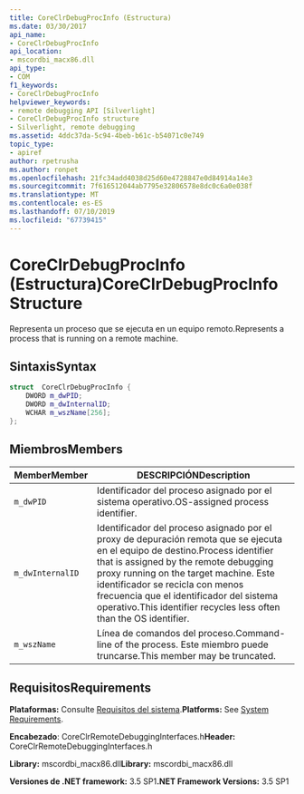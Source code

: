 ```yaml
---
title: CoreClrDebugProcInfo (Estructura)
ms.date: 03/30/2017
api_name:
- CoreClrDebugProcInfo
api_location:
- mscordbi_macx86.dll
api_type:
- COM
f1_keywords:
- CoreClrDebugProcInfo
helpviewer_keywords:
- remote debugging API [Silverlight]
- CoreClrDebugProcInfo structure
- Silverlight, remote debugging
ms.assetid: 4ddc37da-5c94-4beb-b61c-b54071c0e749
topic_type:
- apiref
author: rpetrusha
ms.author: ronpet
ms.openlocfilehash: 21fc34add4038d25d60e4728847e0d84914a14e3
ms.sourcegitcommit: 7f616512044ab7795e32806578e8dc0c6a0e038f
ms.translationtype: MT
ms.contentlocale: es-ES
ms.lasthandoff: 07/10/2019
ms.locfileid: "67739415"
---
```

# <a name="coreclrdebugprocinfo-structure"></a><span data-ttu-id="4f3f9-102">CoreClrDebugProcInfo (Estructura)</span><span class="sxs-lookup"><span data-stu-id="4f3f9-102">CoreClrDebugProcInfo Structure</span></span>
<span data-ttu-id="4f3f9-103">Representa un proceso que se ejecuta en un equipo remoto.</span><span class="sxs-lookup"><span data-stu-id="4f3f9-103">Represents a process that is running on a remote machine.</span></span>  
  
## <a name="syntax"></a><span data-ttu-id="4f3f9-104">Sintaxis</span><span class="sxs-lookup"><span data-stu-id="4f3f9-104">Syntax</span></span>  
  
```cpp  
struct  CoreClrDebugProcInfo {  
    DWORD m_dwPID;  
    DWORD m_dwInternalID;  
    WCHAR m_wszName[256];  
};  
```  
  
## <a name="members"></a><span data-ttu-id="4f3f9-105">Miembros</span><span class="sxs-lookup"><span data-stu-id="4f3f9-105">Members</span></span>  
  
|<span data-ttu-id="4f3f9-106">Member</span><span class="sxs-lookup"><span data-stu-id="4f3f9-106">Member</span></span>|<span data-ttu-id="4f3f9-107">DESCRIPCIÓN</span><span class="sxs-lookup"><span data-stu-id="4f3f9-107">Description</span></span>|  
|------------|-----------------|  
|`m_dwPID`|<span data-ttu-id="4f3f9-108">Identificador del proceso asignado por el sistema operativo.</span><span class="sxs-lookup"><span data-stu-id="4f3f9-108">OS-assigned process identifier.</span></span>|  
|`m_dwInternalID`|<span data-ttu-id="4f3f9-109">Identificador del proceso asignado por el proxy de depuración remota que se ejecuta en el equipo de destino.</span><span class="sxs-lookup"><span data-stu-id="4f3f9-109">Process identifier that is assigned by the remote debugging proxy running on the target machine.</span></span> <span data-ttu-id="4f3f9-110">Este identificador se recicla con menos frecuencia que el identificador del sistema operativo.</span><span class="sxs-lookup"><span data-stu-id="4f3f9-110">This identifier recycles less often than the OS identifier.</span></span>|  
|`m_wszName`|<span data-ttu-id="4f3f9-111">Línea de comandos del proceso.</span><span class="sxs-lookup"><span data-stu-id="4f3f9-111">Command-line of the process.</span></span> <span data-ttu-id="4f3f9-112">Este miembro puede truncarse.</span><span class="sxs-lookup"><span data-stu-id="4f3f9-112">This member may be truncated.</span></span>|  
  
## <a name="requirements"></a><span data-ttu-id="4f3f9-113">Requisitos</span><span class="sxs-lookup"><span data-stu-id="4f3f9-113">Requirements</span></span>  
 <span data-ttu-id="4f3f9-114">**Plataformas:** Consulte [Requisitos del sistema](../../../../docs/framework/get-started/system-requirements.md).</span><span class="sxs-lookup"><span data-stu-id="4f3f9-114">**Platforms:** See [System Requirements](../../../../docs/framework/get-started/system-requirements.md).</span></span>  
  
 <span data-ttu-id="4f3f9-115">**Encabezado**: CoreClrRemoteDebuggingInterfaces.h</span><span class="sxs-lookup"><span data-stu-id="4f3f9-115">**Header:** CoreClrRemoteDebuggingInterfaces.h</span></span>  
  
 <span data-ttu-id="4f3f9-116">**Library:** mscordbi_macx86.dll</span><span class="sxs-lookup"><span data-stu-id="4f3f9-116">**Library:** mscordbi_macx86.dll</span></span>  
  
 <span data-ttu-id="4f3f9-117">**Versiones de .NET framework:** 3.5 SP1</span><span class="sxs-lookup"><span data-stu-id="4f3f9-117">**.NET Framework Versions:** 3.5 SP1</span></span>
